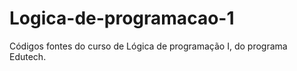 # Logica-de-programacao-1
Códigos fontes do curso de Lógica de programação I,  do programa Edutech.
